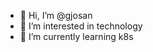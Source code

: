 - 👋 Hi, I’m @gjosan
- 👀 I’m interested in technology
- 🌱 I’m currently learning k8s

<!---
gjosan/gjosan is a ✨ special ✨ repository because its `README.md` (this file) appears on your GitHub profile.
You can click the Preview link to take a look at your changes.
--->
